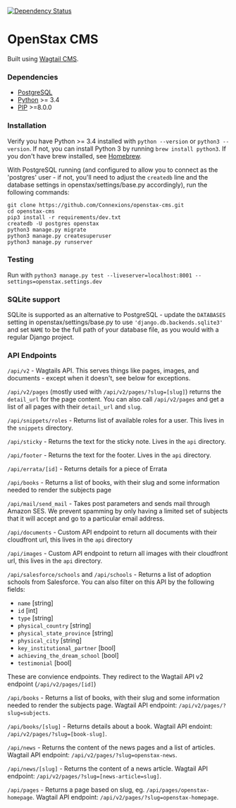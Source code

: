 [![Dependency Status](https://gemnasium.com/badges/github.com/openstax/openstax-cms.svg)](https://gemnasium.com/github.com/openstax/openstax-cms)

OpenStax CMS
=======================

Built using [Wagtail CMS](http://wagtail.io).

### Dependencies
* [PostgreSQL](http://www.postgresql.org)
* [Python](https://www.python.org/) >= 3.4
* [PIP](https://github.com/pypa/pip) >=8.0.0

### Installation

Verify you have Python >= 3.4 installed with `python --version` or `python3 --version`.
If not, you can install Python 3 by running `brew install python3`. If you don't have brew installed, see [Homebrew](http://brew.sh/).


With PostgreSQL running (and configured to allow you to connect as the 'postgres' user - if not, you'll need to adjust the `createdb` line and the database settings in openstax/settings/base.py accordingly), run the following commands:

    git clone https://github.com/Connexions/openstax-cms.git
    cd openstax-cms
    pip3 install -r requirements/dev.txt
    createdb -U postgres openstax
    python3 manage.py migrate
    python3 manage.py createsuperuser
    python3 manage.py runserver

### Testing

Run with ``python3 manage.py test --liveserver=localhost:8001 --settings=openstax.settings.dev``

### SQLite support

SQLite is supported as an alternative to PostgreSQL - update the `DATABASES` setting
in openstax/settings/base.py to use `'django.db.backends.sqlite3'` and set `NAME` to be the full path of your database file, as you would with a regular Django project.

### API Endpoints
`/api/v2` - Wagtails API. This serves things like pages, images, and documents - except when it doesn't, see below for exceptions.

`/api/v2/pages` (mostly used with `/api/v2/pages/?slug=[slug]`) returns the `detail_url` for the page content. You can also call `/api/v2/pages` and get a list of all pages with their `detail_url` and `slug`.
 
 `/api/snippets/roles` - Returns list of available roles for a user. This lives in the `snippets` directory.
 
 `/api/sticky` - Returns the text for the sticky note. Lives in the `api` directory.
 
 `/api/footer` - Returns the text for the footer. Lives in the `api` directory.
 
 `/api/errata/[id]` - Returns details for a piece of Errata
 
 `/api/books` - Returns a list of books, with their slug and some information needed to render the subjects page
 
 `/api/mail/send_mail` - Takes post parameters and sends mail through Amazon SES. We prevent spamming by only having a limited set of subjects that it will accept and go to a particular email address. 
 
 `/api/documents` - Custom API endpoint to return all documents with their cloudfront url, this lives in the `api` directory
 
 `/api/images` - Custom API endpoint to return all images with their cloudfront url, this lives in the `api` directory.
 
 `/api/salesforce/schools` and `/api/schools` - Returns a list of adoption schools from Salesforce. 
 You can also filter on this API by the following fields:
 - `name` [string]
 - `id` [int]
 - `type` [string]
 - `physical_country` [string]
 - `physical_state_province` [string]
 - `physical_city` [string]
 - `key_institutional_partner` [bool]
 - `achieving_the_dream_school` [bool]
 - `testimonial` [bool]
 
 

 These are convience endpoints. They redirect to the Wagtail API v2 endpoint (`/api/v2/pages/[id]`)
 
 `/api/books` - Returns a list of books, with their slug and some information needed to render the subjects page. Wagtail API endpoint: `/api/v2/pages/?slug=subjects`.
 
 `/api/books/[slug]` - Returns details about a book. Wagtail API endoint: `/api/v2/pages/?slug=[book-slug]`.
 
 `/api/news` - Returns the content of the news pages and a list of articles. Wagtail API endpoint: `/api/v2/pages/?slug=openstax-news`.
 
 `/api/news/[slug]` - Returns the content of a news article. Wagtail API endpoint: `/api/v2/pages/?slug=[news-article=slug]`.
 
 `/api/pages` - Returns a page based on slug, eg. `/api/pages/openstax-homepage`. Wagtail API endpoint: `/api/v2/pages/?slug=openstax-homepage`.
